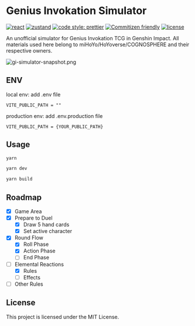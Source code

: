# Genius Invokation Simulator

[![react](https://img.shields.io/github/package-json/dependency-version/xieQin/genius-invokation-simulator/react)](https://github.com/facebook/react) [![zustand](https://img.shields.io/github/package-json/dependency-version/xieQin/genius-invokation-simulator/zustand)](https://github.com/pmndrs/zustand) [![code style: prettier](https://img.shields.io/badge/code_style-prettier-ff69b4.svg)](https://github.com/prettier/prettier) [![Commitizen friendly](https://img.shields.io/badge/commitizen-friendly-brightgreen.svg)](http://commitizen.github.io/cz-cli/) [![license](https://img.shields.io/badge/license-MIT-green.svg)](https://github.com/xieQin/genius-invokation-simulator/blob/main/LICENSE.md)

An unofficial simulator for Genius Invokation TCG in Genshin Impact.
All materials used here belong to miHoYo/HoYoverse/COGNOSPHERE and their respective owners.

![gi-simulator-snapshot.png](https://i.postimg.cc/N0Fnn9Fh/gi-simulator-snapshot.png)

## ENV

local env: add .env file

```
VITE_PUBLIC_PATH = ""
```

production env: add .env.production file

```
VITE_PUBLIC_PATH = {YOUR_PUBLIC_PATH}
```

## Usage

```bash
yarn
```

```bash
yarn dev
```

```bash
yarn build
```

## Roadmap

- [x] Game Area
- [x] Prepare to Duel
  - [x] Draw 5 hand cards
  - [x] Set active character
- [x] Round Flow
  - [x] Roll Phase
  - [x] Action Phase
  - [ ] End Phase
- [ ] Elemental Reactions
  - [x] Rules
  - [ ] Effects
- [ ] Other Rules

## License

This project is licensed under the MIT License.
